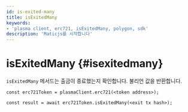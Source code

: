 ```yaml
---
id: is-exited-many
title: isExitedMany
keywords:
- 'plasma client, erc721, isExitedMany, polygon, sdk'
description: 'Maticjs를 시작합니다'
---
```


# isExitedMany {#isexitedmany}

`isExitedMany` 메서드는 출금이 종료했는지 확인합니다. 불리언 값을 반환합니다.

```
const erc721Token = plasmaClient.erc721(<token address>);

const result = await erc721Token.isExitedMany(<exit tx hash>);

```
